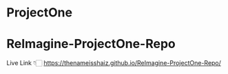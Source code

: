 # ProjectOne
# ReImagine-ProjectOne-Repo
Live Link 👇🏻
https://thenameisshaiz.github.io/ReImagine-ProjectOne-Repo/
